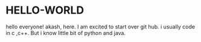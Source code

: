 # HELLO-WORLD
hello everyone!
akash, here. I am excited to start over git hub. i usually code in c ,c++. But i know little bit of python and java. 

